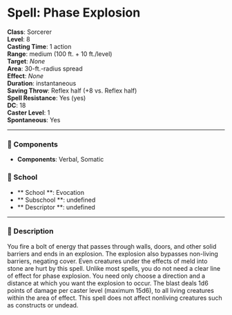 
# Spell: Phase Explosion
**Class**: Sorcerer  
**Level**: 8  
**Casting Time**: 1 action  
**Range**: medium (100 ft. + 10 ft./level)  
**Target**: _None_  
**Area**: 30-ft.-radius spread  
**Effect**: _None_  
**Duration**: instantaneous  
**Saving Throw**: Reflex half (+8 vs. Reflex half)  
**Spell Resistance**: Yes (yes)  
**DC**: 18  
**Caster Level**: 1  
**Spontaneous**: Yes

---

### 🔮 Components
- **Components**: Verbal, Somatic

### 🏫 School
- ** School **: Evocation
- ** Subschool **: undefined
- ** Descriptor **: undefined
---

### 📜 Description
You fire a bolt of energy that passes through walls, doors, and other solid barriers and ends in an explosion. The explosion also bypasses non-living barriers, negating cover. Even creatures under the effects of meld into stone are hurt by this spell. Unlike most spells, you do not need a clear line of effect for phase explosion. You need only choose a direction and a distance at which you want the explosion to occur.  The blast deals 1d6 points of damage per caster level (maximum 15d6), to all living creatures within the area of effect. This spell does not affect nonliving creatures such as constructs or undead.
